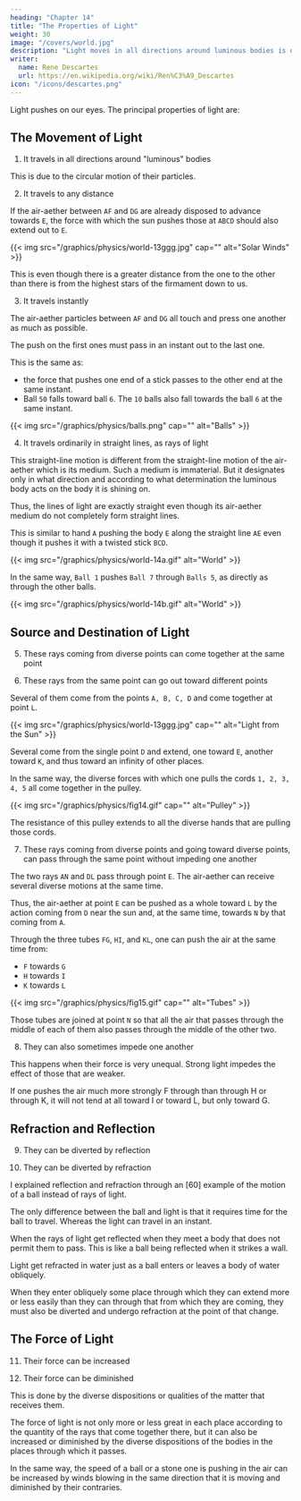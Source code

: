 ```yaml
---
heading: "Chapter 14"
title: "The Properties of Light"
weight: 30
image: "/covers/world.jpg"
description: "Light moves in all directions around luminous bodies is due to the circular motion of their parts"
writer:
  name: Rene Descartes
  url: https://en.wikipedia.org/wiki/Ren%C3%A9_Descartes
icon: "/icons/descartes.png"
---
```



Light pushes on our eyes. The principal properties of light are:


## The Movement of Light

1. It travels in all directions around "luminous" bodies

This is due to the circular motion of their particles.


2. It travels to any distance


If the air-aether between `AF` and `DG` are already disposed to advance towards `E`, the force with which the sun pushes those at `ABCD` should also extend out to `E`. 

{{< img src="/graphics/physics/world-13ggg.jpg" cap="" alt="Solar Winds" >}}

This is even though there is a greater distance from the one to the other than there is from the highest stars of the firmament down to us.


3. It travels instantly

The air-aether particles between `AF` and `DG` all touch and press one another as much as possible. 

The push on the first ones must pass in an instant out to the last one. 

This is the same as:
- the force that pushes one end of a stick passes to the other end at the same instant.
- Ball `50` falls toward ball `6`. The `10` balls also fall towards the ball `6` at the same instant.

{{< img src="/graphics/physics/balls.png" cap="" alt="Balls" >}}


<!-- ; or rather (so you make no difficulty on the basis that the parts of the heaven are not attached to one another as are those of a stick) in just the same way that, as the small ball marked  -->

4. It travels ordinarily in straight lines, as rays of light

This straight-line motion is different from the straight-line motion of the air-aether which is its medium. Such a medium is immaterial. But it designates only in what direction and according to what determination the luminous body acts on the body it is shining on. 

Thus, the lines of light are exactly straight even though its air-aether medium do not completely form straight lines.


This is similar to hand `A` pushing the body `E` along the straight line `AE` even though it pushes it with a twisted stick `BCD`. 

{{< img src="/graphics/physics/world-14a.gif" alt="World" >}}

In the same way, `Ball 1` pushes `Ball 7` through `Balls 5`, as directly as through the other balls.

{{< img src="/graphics/physics/world-14b.gif" alt="World" >}}



## Source and Destination of Light

5. These rays coming from diverse points can come together at the same point

6. These rays from the same point can go out toward different points


Several of them come from the points `A, B, C, D` and come together at point `L`. 

{{< img src="/graphics/physics/world-13ggg.jpg" cap="" alt="Light from the Sun" >}}

Several come from the single point `D` and extend, one toward `E`, another toward `K`, and thus toward an infinity of other places.


In the same way, the diverse forces with which one pulls the cords `1, 2, 3, 4, 5` all come together in the pulley.

{{< img src="/graphics/physics/fig14.gif" cap="" alt="Pulley" >}}

The resistance of this pulley extends to all the diverse hands that are pulling those cords.	


7. These rays coming from diverse points and going toward diverse points, can pass through the same point without impeding one another

The two rays `AN` and `DL` pass through point `E`. The air-aether can receive several diverse motions at the same time. 

Thus, the air-aether at point `E` can be pushed as a whole toward `L` by the action coming from `D` near the sun and, at the same time, towards `N` by that coming from `A`. 



Through the three tubes `FG`, `HI`, and `KL`, one can push the air at the same time from:
- `F` towards `G`
- `H` towards `I`
- `K` towards `L`

{{< img src="/graphics/physics/fig15.gif" cap="" alt="Tubes" >}}

Those tubes are joined at point `N` so that all the air that passes through the middle of each of them also passes through the middle of the other two.


8. They can also sometimes impede one another

This happens when their force is very unequal. Strong light impedes the effect of those that are weaker.

If one pushes the air much more strongly F through than through H or through K, it will not tend at all toward I or toward L, but only toward G.	



## Refraction and Reflection

9. They can be diverted by reflection

10. They can be diverted by refraction

I explained reflection and refraction through an [60] example of the motion of a ball instead of rays of light. 

The only difference between the ball and light is that it requires time for the ball to travel. Whereas the light can travel in an instant. <!--  action that is in it can, through the intermediary of those touching it, extend to all sorts of distances in an instant. -->

When the rays of light get reflected when they meet a body that does not permit them to pass. This is like a ball being reflected when it strikes a wall. 

Light get refracted in water just as a ball enters or leaves a body of water obliquely.

When they enter obliquely some place through which they can extend more or less easily than they can through that from which they are coming, they must also be diverted and undergo refraction at the point of that change.


## The Force of Light

11. Their force can be increased

12. Their force can be diminished

This is done by the diverse dispositions or qualities of the matter that receives them.

The force of light is not only more or less great in each place according to the quantity of the rays that come together there, but it can also be increased or diminished by the diverse dispositions of the bodies in the places through which it passes. 

In the same way, the speed of a ball or a stone one is pushing in the air can be increased by winds blowing in the same direction that it is moving and diminished by their contraries.


<!-- the inclination to move that is transmitted from one place to another through several bodies that touch one another and that continuously fill all the space follows exactly the same path along which this same action could cause the first of those bodies to move if the others were not in its way.[61]  -->
